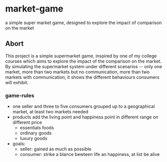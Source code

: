 # market-game
a simple super market game, designed to explore the impact of comparison on the market

## Abort
This project is a simple supermarket game, inspired by one of my college courses which aims to explore the impact of the comparison on the market. By simulating the supermarket system under different scenarios -- only one market, more than two markets but no communication, more than two markets with communication, it shows the different behaviours consumers will exhibit.

### game-rules
* one seller and three to five consumers grouped up to a geographical market, at least two markets needed
* products add the living point and happiness point in different range on different price
  * essentials foods
  * ordinary goods
  * luxury goods
* goals:
  * seller: gained as much as possible
  * consumer: strike a blance bewteen life an happiness, at list be alive

